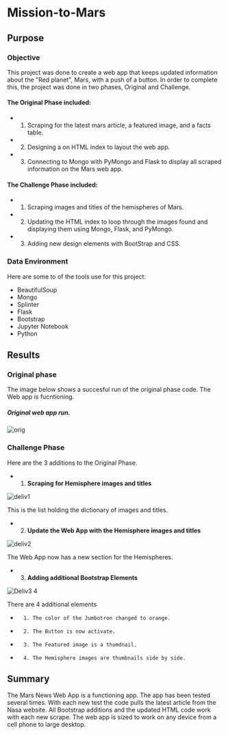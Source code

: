 # Mission-to-Mars
## Purpose 
### Objective
This project was done to create a web app that keeps updated information about the "Red planet", Mars, with a push of a button. In order to complete this, the project was done in two phases, Original and Challenge.
#### The Original Phase included:
- 1. Scraping for the latest mars article, a featured image, and a facts table.
- 2. Designing a on HTML index to layout the web app.
- 3. Connecting to Mongo with PyMongo and Flask to display all scraped information on the Mars web app. 

#### The Challenge Phase included:
- 1. Scraping images and titles of the hemispheres of Mars.
- 2. Updating the HTML index to loop through the images found and        displaying them using Mongo, Flask, and PyMongo.
- 3. Adding new design elements with BootStrap and CSS.

### Data Environment
Here are some to of the tools use for this project:
- BeautifulSoup
- Mongo
- Splinter
- Flask 
- Bootstrap
- Jupyter Notebook
- Python

## Results
### Original phase
The image below shows a succesful run of the original phase code. The Web app is fucntioning.
##### Original web app run.
![orig](https://user-images.githubusercontent.com/105830665/190166316-e81154b2-7772-49a7-9158-92c4cf639783.png)

### Challenge Phase
Here are the 3 additions to the Original Phase.
- 1. **Scraping for Hemisphere images and titles**

![deliv1](https://user-images.githubusercontent.com/105830665/190167111-d6901de8-d8de-46a9-b2ae-81a67018bc0f.png)

This is the list holding the dictionary of images and titles.

- 2. **Update the Web App with the Hemisphere images and titles**

![deliv2](https://user-images.githubusercontent.com/105830665/190167726-1d4ddb33-1c2a-4a98-b831-9297f3ab9da7.png)

The Web App now has a new section for the Hemispheres.

- 3. **Adding additional Bootstrap Elements**

![Deliv3 4](https://user-images.githubusercontent.com/105830665/190168231-f2eb03a1-f173-444e-938f-41fd41bf017a.png)

There are 4 additional elements
-       1. The color of the Jumbotron changed to orange.
-       2. The Button is now activate.
-       3. The Featured image is a thumdnail.
-       4. The Hemisphere images are thumbnails side by side.

## Summary
The Mars News Web App is a functioning app. The app has been tested several times. With each new test the code pulls the latest article from the Nasa website. All Bootstrap additions and the updated HTML code work with each new scrape. The web app is sized to work on any device from a cell phone to large desktop. 